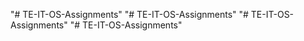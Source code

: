 "# TE-IT-OS-Assignments" 
"# TE-IT-OS-Assignments" 
"# TE-IT-OS-Assignments" 
"# TE-IT-OS-Assignments" 
